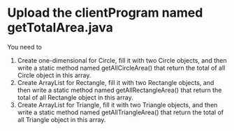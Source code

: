 # Upload the clientProgram named getTotalArea.java
You need to
1. Create one-dimensional for Circle, fill it with two Circle objects, and then write a static method named getAllCircleArea() that return the total of all Circle object in this array.
1. Create ArrayList for Rectangle, fill it with two Rectangle objects, and then write a static method named getAllRectangleArea() that return the total of all Rectangle object in this array.
1. Create ArrayList for Triangle, fill it with two Triangle objects, and then write a static method named getAllTriangleArea() that return the total of all Triangle object in this array.
